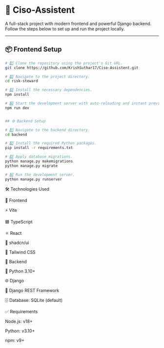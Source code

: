# 🚀 Ciso-Assistent

A full-stack project with modern frontend and powerful Django backend.  
Follow the steps below to set up and run the project locally.  

---

## 📦 Frontend Setup  

```sh
# 1️⃣ Clone the repository using the project's Git URL.
git clone https://github.com/KrishSuthar17/Ciso-Assistent.git

# 2️⃣ Navigate to the project directory.
cd risk-steward

# 3️⃣ Install the necessary dependencies.
npm install

# 4️⃣ Start the development server with auto-reloading and instant preview.
npm run dev


## ⚙️ Backend Setup

# 1️⃣ Navigate to the backend directory.
cd backend

# 2️⃣ Install the required Python packages.
pip install -r requirements.txt

# 3️⃣ Apply database migrations.
python manage.py makemigrations
python manage.py migrate

# 4️⃣ Run the development server.
python manage.py runserver
```


🛠️ Technologies Used

🔹 Frontend

⚡ Vite

🟦 TypeScript

⚛️ React

🎨 shadcn/ui

💨 Tailwind CSS


🔹 Backend

🐍 Python 3.10+

🌐 Django

🔗 Django REST Framework

🗄️ Database: SQLite (default) 


✅ Requirements

Node.js: v18+

Python: v3.10+


npm: v9+
